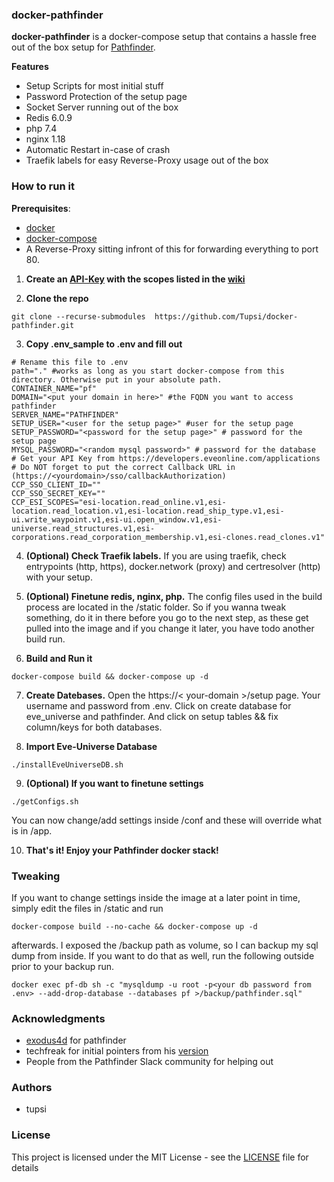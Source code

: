 ### docker-pathfinder

**docker-pathfinder** is a docker-compose setup that contains a hassle free out of the box setup for [Pathfinder](https://developers.eveonline.com/https://github.com/exodus4d/pathfinder).

**Features**
* Setup Scripts for most initial stuff
* Password Protection of the setup page
* Socket Server running out of the box
* Redis 6.0.9
* php 7.4
* nginx 1.18
* Automatic Restart in-case of crash
* Traefik labels for easy Reverse-Proxy usage out of the box

### How to run it

**Prerequisites**:
* [docker](https://docs.docker.com/)
* [docker-compose](https://docs.docker.com/)
* A Reverse-Proxy sitting infront of this for forwarding everything to port 80.

1. **Create an [API-Key](https://developers.eveonline.com/) with the scopes listed in the [wiki](https://github.com/exodus4d/pathfinder/wiki/SSO-ESI)** 

2. **Clone the repo**
```shell
git clone --recurse-submodules  https://github.com/Tupsi/docker-pathfinder.git
```

3. **Copy .env_sample to .env and fill out**
```shell
# Rename this file to .env
path="." #works as long as you start docker-compose from this directory. Otherwise put in your absolute path.
CONTAINER_NAME="pf"
DOMAIN="<put your domain in here>" #the FQDN you want to access pathfinder
SERVER_NAME="PATHFINDER"
SETUP_USER="<user for the setup page>" #user for the setup page
SETUP_PASSWORD="<password for the setup page>" # password for the setup page
MYSQL_PASSWORD="<random mysql password>" # password for the database
# Get your API Key from https://developers.eveonline.com/applications
# Do NOT forget to put the correct Callback URL in (https://<yourdomain>/sso/callbackAuthorization)
CCP_SSO_CLIENT_ID=""
CCP_SSO_SECRET_KEY=""
CCP_ESI_SCOPES="esi-location.read_online.v1,esi-location.read_location.v1,esi-location.read_ship_type.v1,esi-ui.write_waypoint.v1,esi-ui.open_window.v1,esi-universe.read_structures.v1,esi-corporations.read_corporation_membership.v1,esi-clones.read_clones.v1"
```
4. **(Optional) Check Traefik labels.** 
If you are using traefik, check entrypoints (http, https), docker.network (proxy) and certresolver (http) with your setup.

5. **(Optional) Finetune redis, nginx, php.** 
The config files used in the build process are located in the /static folder. So if you wanna tweak something, do it in there before you go to the next step, as these get pulled into the image and if you change it later, you have todo another build run.

6. **Build and Run it**
```shell                                                                                        
docker-compose build && docker-compose up -d
```

7. **Create Datebases.** 
Open the https://< your-domain >/setup page. Your username  and password from .env. Click on create database for eve_universe and pathfinder. And click on setup tables && fix column/keys for both databases.

8. **Import Eve-Universe Database**
```shell                                                                                        
./installEveUniverseDB.sh
```
9. **(Optional) If you want to finetune settings**
```shell                                                                                        
./getConfigs.sh
```
You can now change/add settings inside /conf and these will override what is in /app.

10. **That's it! Enjoy your Pathfinder docker stack!**

### Tweaking

If you want to change settings inside the image at a later point in time, simply edit the files in /static and run
```shell                                                                                        
docker-compose build --no-cache && docker-compose up -d
```
afterwards.
I exposed the /backup path as volume, so I can backup my sql dump from inside. If you want to do that as well, run the following outside prior to your backup run.
```shell                                                                                        
docker exec pf-db sh -c "mysqldump -u root -p<your db password from .env> --add-drop-database --databases pf >/backup/pathfinder.sql"
```                                                                                     

### Acknowledgments
*  [exodus4d](https://github.com/exodus4d/) for pathfinder
*  techfreak for initial pointers from his [version](https://gitlab.com/techfreak/pathfinder-container)
*  People from the Pathfinder Slack community for helping out

### Authors
* tupsi

### License
This project is licensed under the MIT License - see the [LICENSE](LICENSE) file for details

